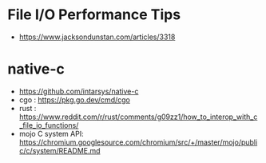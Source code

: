 # File I/O Performance Tips

- https://www.jacksondunstan.com/articles/3318


# native-c

- https://github.com/intarsys/native-c
- cgo : https://pkg.go.dev/cmd/cgo
- rust : https://www.reddit.com/r/rust/comments/g09zz1/how_to_interop_with_c_file_io_functions/
- mojo C system API: https://chromium.googlesource.com/chromium/src/+/master/mojo/public/c/system/README.md
